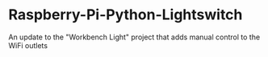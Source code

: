 # Raspberry-Pi-Python-Lightswitch
An update to the "Workbench Light" project that adds manual control to the WiFi outlets
